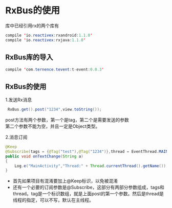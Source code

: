 # RxBus的使用
库中已经引用rx的两个库有
```Java
compile 'io.reactivex:rxandroid:1.1.0'
compile 'io.reactivex:rxjava:1.1.0'
```

## RxBus库的导入
```Java
compile 'com.ternence.tevent:t-event:0.0.3'
```

## RxBus的使用
1.发送Rx消息
```Java
 RxBus.get().post("1234",view.toString());
```
post方法有两个参数，第一个是tag，第二个是需要发送的参数</br>
第二个参数不能为空，并且一定是Object类型。</br>

2.消息订阅
```Java
@Keep
@Subscribe(tags = {@Tag("test"),@Tag("1234")},thread = EventThread.MAIN_THREAD)
public void onTextChange(String a)
{
    Log.e("MainActivity","Thread:" + Thread.currentThread().getName());
}
```
* 首先如果项目有混淆要加上@Keep标识，以免被混淆
* 还有一个必要的订阅参数是@Subscribe，这部分有两部分参数组成，tags和thread。tag是一个标识数组，就是上面post的第一个参数。然后是thread是线程的指定，可以不写，默认在主线程。
